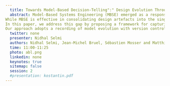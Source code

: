 ```yaml
---
  title: Towards Model-Based Decision-Telling":" Design Evolution Through Decision Nodes 
  abstract: Model-Based Systems Engineering (MBSE) emerged as a response to the rising complexity of engineered systems, promising to reduce development times by improving consistency, collaboration, and traceability.
While MBSE is effective in consolidating design artefacts into the single source of truth (SSOT), research addressing the evolution of these models during system development remains limited.
In this paper, we address this gap by proposing a framework for capturing the evolution of MBSE models in a storytelling approach through the design decisions that drive this evolution.
Our approach adopts a recording of model evolution with version control systems and structuring decision information in natural language Y statements to ensure traceability between the model incremental development and underlying decision nodes. 
  twitter: none
  presenter: Nidhal Selmi
  authors: Nidhal Selmi, Jean-Michel Bruel, Sébastien Mosser and Matthieu Crespo
  time: 11:00-11:25
  photo: abl.png
  linkedin: none
  keynotes: true
  sitemap: false
  session: 2
  #presentation: kostantin.pdf
---
```

